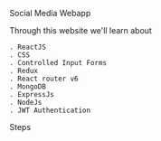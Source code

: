 Social Media Webapp


Through this website we'll learn about 
```
. ReactJS
. CSS
. Controlled Input Forms
. Redux
. React router v6
. MongoDB
. ExpressJs
. NodeJs
. JWT Authentication
```

Steps

```

```